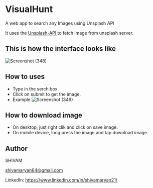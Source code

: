 # VisualHunt
A web app to search any Images using Unsplash API

It uses the [Unsplash-API](https://unsplash.com/developers) to fetch image from unsplash server.
## This is how the interface looks like
![Screenshot (348)](https://github.com/shivamxaryan/VisualHunt/assets/105743328/8ae459f8-d095-4279-a98a-6c49b6634c97)


## How to uses

* Type in the serch box.
* Click on submit to get the image.
* Example
![Screenshot (349)](https://github.com/shivamxaryan/VisualHunt/assets/105743328/73b889a5-ab4e-4403-b585-cc98081f15b2)


## How to download image

* On desktop, just right clik and click on save image.
* On mobile device, long press the image and tap download image.
  
## Author 

SHIVAM

shivamaryan64@gmail.com

LinkedIn:  https://www.linkedin.com/in/shivamaryan21/
